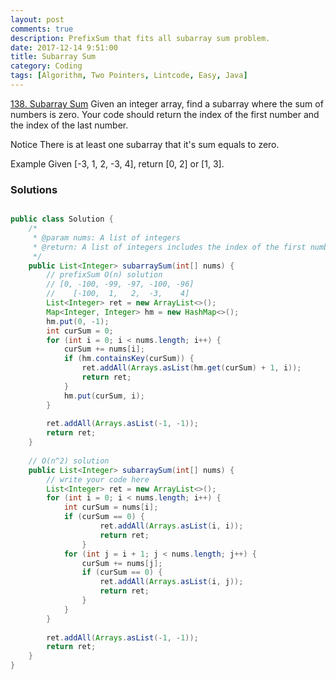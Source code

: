 ```yaml
---
layout: post
comments: true
description: PrefixSum that fits all subarray sum problem.
date: 2017-12-14 9:51:00
title: Subarray Sum
category: Coding
tags: [Algorithm, Two Pointers, Lintcode, Easy, Java]
---
```



[138. Subarray Sum](http://www.lintcode.com/en/problem/subarray-sum/)
Given an integer array, find a subarray where the sum of numbers is zero. Your code should return the index of the first number and the index of the last number.

Notice
There is at least one subarray that it's sum equals to zero.

Example
Given [-3, 1, 2, -3, 4], return [0, 2] or [1, 3].

### Solutions
```java

public class Solution {
    /*
     * @param nums: A list of integers
     * @return: A list of integers includes the index of the first number and the index of the last number
     */
    public List<Integer> subarraySum(int[] nums) {
        // prefixSum O(n) solution
        // [0, -100, -99, -97, -100, -96]
        //    [-100,  1,   2,  -3,    4]
        List<Integer> ret = new ArrayList<>();
        Map<Integer, Integer> hm = new HashMap<>();
        hm.put(0, -1);
        int curSum = 0;
        for (int i = 0; i < nums.length; i++) {
            curSum += nums[i];
            if (hm.containsKey(curSum)) {
                ret.addAll(Arrays.asList(hm.get(curSum) + 1, i));
                return ret;
            }
            hm.put(curSum, i);
        }
        
        ret.addAll(Arrays.asList(-1, -1));
        return ret;
    }
    
    // O(n^2) solution
    public List<Integer> subarraySum(int[] nums) {
        // write your code here
        List<Integer> ret = new ArrayList<>();
        for (int i = 0; i < nums.length; i++) {
            int curSum = nums[i];
            if (curSum == 0) {
                    ret.addAll(Arrays.asList(i, i));
                    return ret;
                }
            for (int j = i + 1; j < nums.length; j++) {
                curSum += nums[j];
                if (curSum == 0) {
                    ret.addAll(Arrays.asList(i, j));
                    return ret;
                }
            }
        }
        
        ret.addAll(Arrays.asList(-1, -1));
        return ret;
    }
}
```
